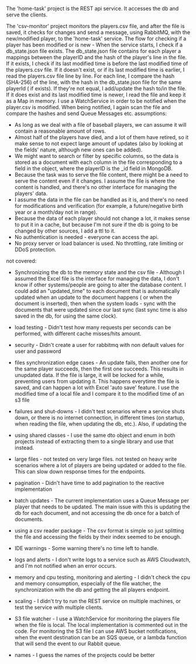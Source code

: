 The 'home-task' project is the REST api service. It accesses the db and serve the clients.

The 'csv-monitor' project monitors the players.csv file, and after the file is saved, it checks for changes and send a
message, using RabbitMQ, with the new/modified player, to the 'home-task' service.
The flow for checking if a player has been modified or is new -
When the service starts, I check if a db_state.json file exists.
The db_state.json file contains for each player a mappings between the playerID and the hash of the player's line in the
file.
If it exists, I check if its last modified time is before the last modified time of the players.csv file.
If it doesn't exist, or if its last modified time is earlier, I read the players.csv file line by line.
For each line, I compare the hash (SHA-256) of the line, with the hash in the db_state.json file for the same playerId (
if exists). If they're not equal, I add/update the hash to/in the file.
If it does exist and its last modified time is newer, I read the file and keep it as a Map in memory.
I use a WatchService in order to be notified when the player.csv is modified. When being notified, I again scan the file
and compare the hashes and send Queue Messages etc.
assumptions:

* As long as we deal with a file of baseball players, we can assume it will contain a reasonable amount of rows.
* Almost half of the players have died, and a lot of them have retired, so it make sense to not expect large amount of
  updates (also by looking at the fields' nature, although new ones can be added).
* We might want to search or filter by specific columns, so the data is stored as a document with each column in the
  file corresponding to a field in the object, where the playerID is the _id field in MongoDB.
* Because the task was to serve the file content, there might be a need to serve the content even if it changes. I
  assume the file is where the content is handled, and there's no other interface for managing the players' data.
* I assume the data in the file can be handled as it is, and there's no need for modifications and verification (for
  example, a future/negative birth year or a month/day not in range).
* Because the data of each player should not change a lot, it makes sense to put it in a cache, but because I'm not sure
  if the db is going to be changed by other sources, I add a ttl to it.
* No authentication is needed - everyone can access the api.
* No proxy server or load balancer is used. No throttling, rate limiting or DDoS protection.

not covered:

* Synchronizing the db to the memory state and the csv file -
  Although I assumed the Excel file is the interface for managing the data, I don't know if other systems/people are
  going to alter the database content.
  I could add an "updated_time" to each document that is automatically updated when an update to the document happens (
  or when the document is inserted), then when the system loads - sync with the documents that were updated since our
  last sync (last sync time is also saved in the db, for using the same clock).

* load testing -
  Didn't test how many requests per seconds can be performed, with different cache misses/hits amount.

* security -
  Didn't create a user for rabbitmq with non default values for user and password

* files synchronization edge cases -
  An update fails, then another one for the same player succeeds, then the first one succeeds. This results in unupdated
  data.
  If the file is large, it will be locked for a while, preventing users from updating it. This happens everytime the
  file is saved, and can happen a lot with Excel 'auto save' feature.
  I use the modified time of a local file and I compare it to the modified time of an s3 file

* failures and shut-downs -
  I didn't test scenarios where a service shuts down, or there is no internet connection, in different times (on
  startup, when reading the file, when updating the db, etc.). Also, if updating the

* using shared classes -
  I use the same dto object and enum in both projects instead of extracting them to a single library and use that
  instead.

* large files -
  not tested on very large files.
  not tested on heavy write scenarios where a lot of players are being updated or added to the file. This can slow down
  response times for the endpoints.

* pagination -
  Didn't have time to add pagination to the reactive implementation

* batch updates -
  The current implementation uses a Queue Message per player that needs to be updated. The main issue with this is
  updating the db for each document, and not accessing the db once for a batch of documents.

* using a csv reader package -
  The csv format is simple so just splitting the file and accessing the fields by their index seemed to be enough.

* IDE warnings -
  Some warning there's no time left to handle.

* logs and alerts -
  I don't write logs to a service such as AWS Cloudwatch, and I'm not notified when an error occurs.

* memory and cpu testing, monitoring and alerting -
  I didn't check the cpu and memory consumption, especially of the file watcher, the synchronization with the db and
  getting the all players endpoint.

* scaling -
  I didn't try to run the REST service on multiple machines, or test the service with multiple clients.

* S3 file watcher -
  I use a WatchService for monitoring the players file when the file is local. The local implementation is commented out
  in the code. For monitoring the S3 file I can use AWS bucket notifications, when the event destination can be an SQS
  queue, or a lambda function that will send the event to our Rabbit queue.

* names -
  I guess the names of the projects could be better